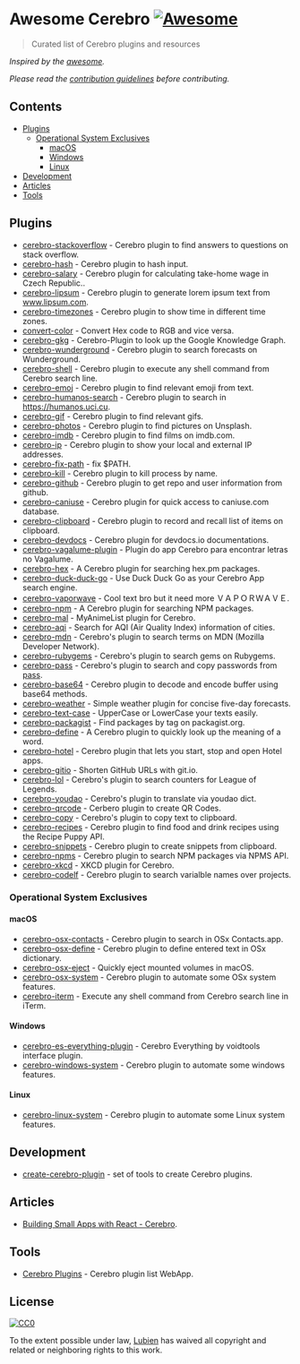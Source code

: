 # Awesome Cerebro [![Awesome](https://cdn.rawgit.com/sindresorhus/awesome/d7305f38d29fed78fa85652e3a63e154dd8e8829/media/badge.svg)](https://github.com/sindresorhus/awesome)

> Curated list of Cerebro plugins and resources

*Inspired by the [awesome](https://github.com/sindresorhus/awesome).*

*Please read the [contribution guidelines](CONTRIBUTING.md) before contributing.*

## Contents

- [Plugins](#plugins)
  - [Operational System Exclusives](#operational-system-exclusives)
    - [macOS](#macos)
    - [Windows](#windows)
    - [Linux](#linux)
- [Development](#development)
- [Articles](#articles)
- [Tools](#tools)


## Plugins

- [cerebro-stackoverflow](https://www.npmjs.com/package/cerebro-stackoverflow) - Cerebro plugin to find answers to questions on stack overflow.
- [cerebro-hash](https://www.npmjs.com/package/cerebro-hash) - Cerebro plugin to hash input.
- [cerebro-salary](https://www.npmjs.com/package/cerebro-salary) - Cerebro plugin for calculating take-home wage in Czech Republic..
- [cerebro-lipsum](https://www.npmjs.com/package/cerebro-lipsum) - Cerebro plugin to generate lorem ipsum text from www.lipsum.com.
- [cerebro-timezones](https://www.npmjs.com/package/cerebro-timezones) - Cerebro plugin to show time in different time zones.
- [convert-color](https://www.npmjs.com/package/convert-color) - Convert Hex code to RGB and vice versa.
- [cerebro-gkg](https://www.npmjs.com/package/cerebro-gkg) - Cerebro-Plugin to look up the Google Knowledge Graph.
- [cerebro-wunderground](https://www.npmjs.com/package/cerebro-wunderground) - Cerebro plugin to search forecasts on Wunderground.
- [cerebro-shell](https://www.npmjs.com/package/cerebro-shell) - Cerebro plugin to execute any shell command from Cerebro search line.
- [cerebro-emoj](https://www.npmjs.com/package/cerebro-emoj) - Cerebro plugin to find relevant emoji from text.
- [cerebro-humanos-search](https://www.npmjs.com/package/cerebro-humanos-search) - Cerebro plugin to search in https://humanos.uci.cu.
- [cerebro-gif](https://www.npmjs.com/package/cerebro-gif) - Cerebro plugin to find relevant gifs.
- [cerebro-photos](https://www.npmjs.com/package/cerebro-photos) - Cerebro plugin to find pictures on Unsplash.
- [cerebro-imdb](https://www.npmjs.com/package/cerebro-imdb) - Cerebro plugin to find films on imdb.com.
- [cerebro-ip](https://www.npmjs.com/package/cerebro-ip) - Cerebro plugin to show your local and external IP addresses.
- [cerebro-fix-path](https://www.npmjs.com/package/cerebro-fix-path) - fix $PATH.
- [cerebro-kill](https://www.npmjs.com/package/cerebro-kill) - Cerebro plugin to kill process by name.
- [cerebro-github](https://www.npmjs.com/package/cerebro-github) - Cerebro plugin to get repo and user information from github.
- [cerebro-caniuse](https://www.npmjs.com/package/cerebro-caniuse) - Cerebro plugin for quick access to caniuse.com database.
- [cerebro-clipboard](https://www.npmjs.com/package/cerebro-clipboard) - Cerebro plugin to record and recall list of items on clipboard.
- [cerebro-devdocs](https://www.npmjs.com/package/cerebro-devdocs) - Cerebro plugin for devdocs.io documentations.
- [cerebro-vagalume-plugin](https://www.npmjs.com/package/cerebro-vagalume-plugin) - Plugin do app Cerebro para encontrar letras no Vagalume.
- [cerebro-hex](https://www.npmjs.com/package/cerebro-hex) - A Cerebro plugin for searching hex.pm packages.
- [cerebro-duck-duck-go](https://www.npmjs.com/package/cerebro-duck-duck-go) - Use Duck Duck Go as your Cerebro App search engine.
- [cerebro-vaporwave](https://www.npmjs.com/package/cerebro-vaporwave) - Cool text bro but it need more ＶＡＰＯＲＷＡＶＥ.
- [cerebro-npm](https://www.npmjs.com/package/cerebro-npm) - A Cerebro plugin for searching NPM packages.
- [cerebro-mal](https://www.npmjs.com/package/cerebro-mal) - MyAnimeList plugin for Cerebro.
- [cerebro-aqi](https://www.npmjs.com/package/cerebro-aqi) - Search for AQI (Air Quality Index) information of cities.
- [cerebro-mdn](https://github.com/tiagoamaro/cerebro-mdn) - Cerebro's plugin to search terms on MDN (Mozilla Developer Network).
- [cerebro-rubygems](https://github.com/tiagoamaro/cerebro-rubygems) - Cerebro's plugin to search gems on Rubygems.
- [cerebro-pass](https://github.com/jsantiagoh/cerebro-pass) - Cerebro's plugin to search and copy passwords from [pass](https://www.passwordstore.org/).
- [cerebro-base64](https://github.com/Krbz/cerebro-base64) - Cerebro plugin to decode and encode buffer using base64 methods.
- [cerebro-weather](https://github.com/BrainMaestro/cerebro-weather) - Simple weather plugin for concise five-day forecasts.
- [cerebro-text-case](https://www.npmjs.com/package/cerebro-text-case) - UpperCase or LowerCase your texts easily.
- [cerebro-packagist](https://www.npmjs.com/package/cerebro-packagist) - Find packages by tag on packagist.org.
- [cerebro-define](https://github.com/glja021/cerebro-define) - A Cerebro plugin to quickly look up the meaning of a word.
- [cerebro-hotel](https://github.com/lubien/cerebro-hotel) - Cerebro plugin that lets you start, stop and open Hotel apps.
- [cerebro-gitio](https://github.com/lubien/cerebro-gitio) - Shorten GitHub URLs with git.io.
- [cerebro-lol](https://github.com/DavidBernal/cerebro-lol) - Cerebro's plugin to search counters for League of Legends.
- [cerebro-youdao](https://github.com/lcjnil/cerebro-youdao) - Cerebro's plugin to translate via youdao dict.
- [cerebro-qrcode](https://github.com/LaercioSantana/cerebro-qrcode) - Cerbero plugin to create QR Codes.
- [cerebro-copy](https://github.com/lcjnil/cerebro-copy) - Cerebro's plugin to copy text to clipboard.
- [cerebro-recipes](https://github.com/wolfika/cerebro-recipes) - Cerebro plugin to find food and drink recipes using the Recipe Puppy API.
- [cerebro-snippets](https://github.com/puyt/cerebro-snippets) - Cerebro plugin to create snippets from clipboard.
- [cerebro-npms](https://www.npmjs.com/package/cerebro-npms) - Cerebro plugin to search NPM packages via NPMS API.
- [cerebro-xkcd](https://www.npmjs.com/package/cerebro-xkcd) - XKCD plugin for Cerebro.
- [cerebro-codelf](https://github.com/carlos-wong/cerebro-codelf/blob/master/README_EN.md) - Cerebro plugin to search varialble names over projects.

### Operational System Exclusives

#### macOS

- [cerebro-osx-contacts](https://www.npmjs.com/package/cerebro-osx-contacts) - Cerebro plugin to search in OSx Contacts.app.
- [cerebro-osx-define](https://www.npmjs.com/package/cerebro-osx-define) - Cerebro plugin to define entered text in OSx dictionary.
- [cerebro-osx-eject](https://www.npmjs.com/package/cerebro-osx-eject) - Quickly eject mounted volumes in macOS.
- [cerebro-osx-system](https://www.npmjs.com/package/cerebro-osx-system) - Cerebro plugin to automate some OSx system features.
- [cerebro-iterm](https://www.npmjs.com/package/cerebro-iterm) - Execute any shell command from Cerebro search line in iTerm.


#### Windows

- [cerebro-es-everything-plugin](https://www.npmjs.com/package/cerebro-es-everything-plugin) - Cerebro Everything by voidtools interface plugin.
- [cerebro-windows-system](https://www.npmjs.com/package/cerebro-windows-system) - Cerebro plugin to automate some windows features.

#### Linux

- [cerebro-linux-system](https://www.npmjs.com/package/cerebro-linux-system) - Cerebro plugin to automate some Linux system features.

## Development

- [create-cerebro-plugin](https://github.com/KELiON/create-cerebro-plugin) - set of tools to create Cerebro plugins.

## Articles

- [Building Small Apps with React - Cerebro](https://github.com/BrainMaestro/primer/blob/master/react/building-small-apps-with-react-cerebro.md).

## Tools

- [Cerebro Plugins](https://github.com/lubien/cerebro-plugins) - Cerebro plugin list WebApp.

## License

[![CC0](http://mirrors.creativecommons.org/presskit/buttons/88x31/svg/cc-zero.svg)](https://creativecommons.org/publicdomain/zero/1.0/)

To the extent possible under law, [Lubien](http://lubien.me) has waived all copyright and related or neighboring rights to this work.
